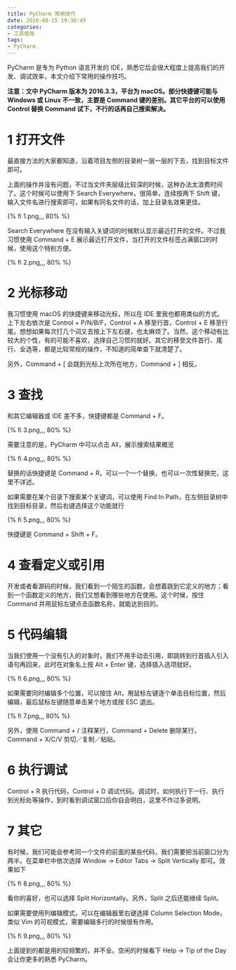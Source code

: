 ```yaml
---
title: PyCharm 常用技巧
date: 2018-08-15 19:36:45
categories:
- 工具使用
tags:
- PyCharm
---
```


PyCharm 是专为 Python 语言开发的 IDE，熟悉它后会很大程度上提高我们的开发、调试效率，本文介绍下常用的操作技巧。

<!-- more -->

**注意：文中 PyCharm 版本为 2016.3.3，平台为 macOS。部分快捷键可能与 Windows 或 Linux 不一致，主要是 Command 键的差别。其它平台的可以使用 Control 替换 Command 试下，不行的话再自己搜索解决。**


# 1 打开文件

最直接方法的大家都知道，沿着项目左侧的目录树一层一层的下去，找到目标文件即可。

上面的操作并没有问题，不过当文件夹层级比较深的时候，这种办法太浪费时间了。这个时候可以使用下 Search Everywhere，很简单，连续按两下 Shift 键，输入文件名进行搜索即可，如果有同名文件的话，加上目录名效果更佳。

{% fi 1.png,,, 80% %}

Search Everywhere 在没有输入关键词的时候默认显示最近打开的文件。不过我习惯使用 Command + E 展示最近打开文件，当打开的文件标签占满窗口的时候，使用这个特别方便。

{% fi 2.png,,, 80% %}

# 2 光标移动

我习惯使用 macOS 的快捷键来移动光标，所以在 IDE 里我也都用类似的方式。上下左右依次是 Control + P/N/B/F，Control + A 移至行首，Control + E 移至行尾。想想如果每次打几个词又去按上下左右键，也太麻烦了。当然，这个移动有比较大的个性，有的可能不喜欢，选择自己习惯的就好。其它的移至文件首行、尾行、全选等，都是比较常规的操作，不知道的简单查下就清楚了。

另外，Command + [ 会跳到光标上次所在地方，Command + ] 相反。

# 3 查找

和其它编辑器或 IDE 差不多，快捷键都是 Command + F。

{% fi 3.png,,, 80% %}

需要注意的是，PyCharm 中可以点击 All，展示搜索结果概览

{% fi 4.png,,, 80% %}

替换的话快捷键是 Command + R，可以一个一个替换，也可以一次性替换完，这里不详述。

如果需要在某个目录下搜索某个关键词，可以使用 Find In Path，在左侧目录树中找到目标目录，然后右键选择这个功能就行

{% fi 5.png,,, 80% %}

快捷键是 Command + Shift + F。

# 4 查看定义或引用

开发或者看源码的时候，我们看到一个陌生的函数，会想着跳到它定义的地方；看到一个函数定义的地方，我们又想看到哪些地方在使用。这个时候，按住 Command 并用鼠标左键点击函数名称，就能达到目的。

# 5 代码编辑

当我们使用一个没有引入的对象时，我们不用手动去引用，即跳转到行首插入引入语句再回来，此时在对象名上按 Alt + Enter 键，选择插入选项就好。

{% fi 6.png,,, 80% %}

如果需要同时编辑多个位置，可以按住 Alt，用鼠标左键逐个单击目标位置，然后编辑，最后鼠标左键随意单击某个地方或按 ESC 退出。

{% fi 7.png,,, 80% %}

另外，使用 Command + / 注释某行，Command + Delete 删除某行，Command + X/C/V 剪切／复制／粘贴。

# 6 执行调试

Control + R 执行代码，Control + D 调试代码。调试时，如何执行下一行、执行到光标处等操作，到时看到调试窗口后你自会明白，这里不作过多说明。

# 7 其它

有时候，我们可能会参考同一个文件的前面的某些代码，我们需要把当前窗口分为两半。在菜单栏中依次选择 Window -> Editor Tabs -> Split Vertically 即可。效果如下

{% fi 8.png,,, 80% %}

看你的喜好，也可以选择 Split Horizontally。另外，Split 之后还能继续 Split。

如果需要使用列编辑模式，可以在编辑器里右键选择 Column Selection Mode，类似 Vim 的可视模式，需要编辑多行的时候很有作用。

{% fi 9.png,,, 80% %}

上面提到的都是用的较频繁的，并不全。空闲的时候看下 Help -> Tip of the Day 会让你更多的熟悉 PyCharm。
